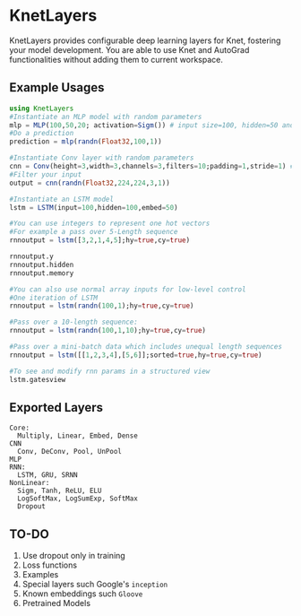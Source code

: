 # KnetLayers
KnetLayers provides configurable deep learning layers for Knet, fostering your model development. You are able to use Knet and AutoGrad functionalities without adding them to current workspace.

## Example Usages
```JULIA
using KnetLayers
#Instantiate an MLP model with random parameters
mlp = MLP(100,50,20; activation=Sigm()) # input size=100, hidden=50 and output=20
#Do a prediction
prediction = mlp(randn(Float32,100,1))

#Instantiate Conv layer with random parameters
cnn = Conv(height=3,width=3,channels=3,filters=10;padding=1,stride=1) # A conv layer
#Filter your input
output = cnn(randn(Float32,224,224,3,1))

#Instantiate an LSTM model
lstm = LSTM(input=100,hidden=100,embed=50)

#You can use integers to represent one hot vectors
#For example a pass over 5-Length sequence
rnnoutput = lstm([3,2,1,4,5];hy=true,cy=true)

rnnoutput.y
rnnoutput.hidden
rnnoutput.memory

#You can also use normal array inputs for low-level control
#One iteration of LSTM
rnnoutput = lstm(randn(100,1);hy=true,cy=true)

#Pass over a 10-length sequence:
rnnoutput = lstm(randn(100,1,10);hy=true,cy=true)

#Pass over a mini-batch data which includes unequal length sequences
rnnoutput = lstm([[1,2,3,4],[5,6]];sorted=true,hy=true,cy=true)

#To see and modify rnn params in a structured view
lstm.gatesview
```

## Exported Layers
```
Core:
  Multiply, Linear, Embed, Dense
CNN
  Conv, DeConv, Pool, UnPool
MLP
RNN:
  LSTM, GRU, SRNN
NonLinear:
  Sigm, Tanh, ReLU, ELU
  LogSoftMax, LogSumExp, SoftMax
  Dropout
```

## TO-DO
1) Use dropout only in training
2) Loss functions
3) Examples
4) Special layers such Google's `inception`   
5) Known embeddings such `Gloove`   
6) Pretrained Models   
